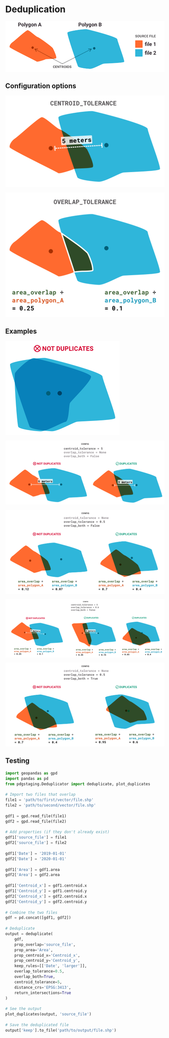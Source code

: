 # Deduplication

![two-polygons-two-files](images/1_two-polygons-two-files.png)

## Configuration options

![centroid-tolerance](images/2_centroid-tolerance.png)

![overlap-tolerance](images/3_overlap-tolerance.png)

## Examples

![same-source-file](images/4_same-source-file.png)

![centroid-tolerance-example](images/5_centroid-tolerance-example.png)

![overlap-tolerance-example](images/6_overlap-tolerance-example.png)

![centroid-and-overlap-example](images/7_centroid-and-overlap-example.png)

![overlap-both-example](images/7_overlap-both-example.png)


## Testing

```python
import geopandas as gpd
import pandas as pd
from pdgstaging.Deduplicator import deduplicate, plot_duplicates

# Import two files that overlap
file1 = 'path/to/first/vector/file.shp'
file2 = 'path/to/second/vector/file.shp'

gdf1 = gpd.read_file(file1)
gdf2 = gpd.read_file(file2)

# Add properties (if they don't already exist)
gdf1['source_file'] = file1
gdf2['source_file'] = file2

gdf1['Date'] = '2019-01-01'
gdf2['Date'] = '2020-01-01'

gdf1['Area'] = gdf1.area
gdf2['Area'] = gdf2.area

gdf1['Centroid_x'] = gdf1.centroid.x
gdf1['Centroid_y'] = gdf1.centroid.y
gdf2['Centroid_x'] = gdf2.centroid.x
gdf2['Centroid_y'] = gdf2.centroid.y

# Combine the two files
gdf = pd.concat([gdf1, gdf2])

# Deduplicate
output = deduplicate(
    gdf,
    prop_overlap='source_file',
    prop_area='Area',
    prop_centroid_x='Centroid_x',
    prop_centroid_y='Centroid_y',
    keep_rules=[['Date', 'larger']],
    overlap_tolerance=0.5,
    overlap_both=True,
    centroid_tolerance=5,
    distance_crs='EPSG:3413',
    return_intersections=True
)

# See the output
plot_duplicates(output, 'source_file')

# Save the deduplicated file
output['keep'].to_file('path/to/output/file.shp')

```